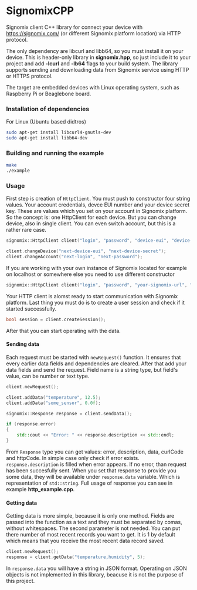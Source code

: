 # SignomixCPP
Signomix client C++ library for connect your device with https://signomix.com/ (or different Signomix platform location) via HTTP protocol. 

The only dependency are libcurl and libb64, so you must install it on your device. This is header-only library in **signomix.hpp**, so just include it to your project and add **-lcurl** and **-lb64** flags to your build system. The library supports sending and downloading data from Signomix service using HTTP or HTTPS protocol.

The target are embedded devices with Linux operating system, such as Raspberry Pi or Beaglebone board. 

### Installation of dependencies
For Linux (Ubuntu based didtros)
```bash
sudo apt-get install libcurl4-gnutls-dev
sudo apt-get install libb64-dev
```

### Building and running the example
```bash
make
./example
```

### Usage
First step is creation of `HttpClient`. You must push to constructor four string values. Your account credentials, devce EUI number and your device secret key. These are values which you set on your account in Signomix platform. So the concept is: one HttpClient for each device. But you can change device, also in single client. You can even switch account, but this is a rather rare case.
```c++
signomix::HttpClient client("login", "password", "device-eui", "device-secret");

client.changeDevice("next-device-eui", "next-device-secret");
client.changeAccount("next-login", "next-password");
```
If you are working with your own instance of Signomix located for example on localhost or somewhere else you need to use different constructor
```c++
signomix::HttpClient client("login", "password", "your-signomix-url", "device-eui", "device-secret");
```
Your HTTP client is alomst ready to start communication with Signomix platform.
Last thing you must do is to create a user session and check if it started successfully.
```c++
bool session = client.createSession();
```
After that you can start operating with the data.

#### Sending data
Each request must be started with `newRequest()` function. It ensures that every earlier data fields and dependencies are cleared.
After that add your data fields and send the request. Field name is a string type, but field's value, can be number or text type.
```c++
client.newRequest();

client.addData("temperature", 12.5);
client.addData("some_sensor", 0.0f);

signomix::Response response = client.sendData();

if (response.error)
{
    std::cout << "Error: " << response.description << std::endl;
}
```
From `Response` type you can get values: error, description, data, curlCode and httpCode. In simple case only check if error exists. `response.description` is filled when error appears. If no error, than request has been succesfully sent. When you set that response to provide you some data, they will be available under `response.data` variable. Which is representation of `std::string`. Full usage of response you can see in example **http_example.cpp**.

#### Getting data
Getting data is more simple, because it is only one method. Fields are passed into the function as a text and they must be separated by comas, without whitespaces.
The second parameter is not needed. You can put there number of most recent records you want to get. It is 1 by default which means that you receive the most recent data record saved.
```c++
client.newRequest();
response = client.getData("temperature,humidity", 5);

```
In `response.data` you will have a string in JSON format. Operating on JSON objects is not implemented in this library, beacuse it is not the purpose of this project.